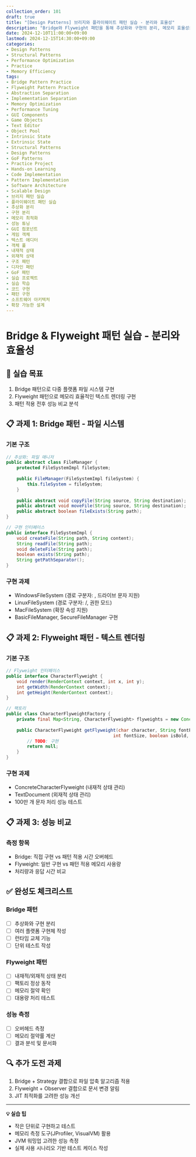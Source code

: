 ```yaml
---
collection_order: 101
draft: true
title: "[Design Patterns] 브리지와 플라이웨이트 패턴 실습 - 분리와 효율성"
description: "Bridge와 Flyweight 패턴을 통해 추상화와 구현의 분리, 메모리 효율성을 실습합니다. GUI 컴포넌트 시스템, 게임 객체 최적화, 텍스트 에디터 등의 프로젝트를 통해 확장성과 성능 최적화를 동시에 달성하는 고급 설계 기법을 학습합니다."
date: 2024-12-10T11:00:00+09:00
lastmod: 2024-12-15T14:30:00+09:00
categories:
- Design Patterns
- Structural Patterns
- Performance Optimization
- Practice
- Memory Efficiency
tags:
- Bridge Pattern Practice
- Flyweight Pattern Practice
- Abstraction Separation
- Implementation Separation
- Memory Optimization
- Performance Tuning
- GUI Components
- Game Objects
- Text Editor
- Object Pool
- Intrinsic State
- Extrinsic State
- Structural Patterns
- Design Patterns
- GoF Patterns
- Practice Project
- Hands-on Learning
- Code Implementation
- Pattern Implementation
- Software Architecture
- Scalable Design
- 브리지 패턴 실습
- 플라이웨이트 패턴 실습
- 추상화 분리
- 구현 분리
- 메모리 최적화
- 성능 튜닝
- GUI 컴포넌트
- 게임 객체
- 텍스트 에디터
- 객체 풀
- 내재적 상태
- 외재적 상태
- 구조 패턴
- 디자인 패턴
- GoF 패턴
- 실습 프로젝트
- 실습 학습
- 코드 구현
- 패턴 구현
- 소프트웨어 아키텍처
- 확장 가능한 설계
---
```


# Bridge & Flyweight 패턴 실습 - 분리와 효율성

## 🎯 **실습 목표**

1. Bridge 패턴으로 다중 플랫폼 파일 시스템 구현
2. Flyweight 패턴으로 메모리 효율적인 텍스트 렌더링 구현  
3. 패턴 적용 전후 성능 비교 분석

## 📋 **과제 1: Bridge 패턴 - 파일 시스템**

### 기본 구조
```java
// 추상화: 파일 매니저
public abstract class FileManager {
    protected FileSystemImpl fileSystem;
    
    public FileManager(FileSystemImpl fileSystem) {
        this.fileSystem = fileSystem;
    }
    
    public abstract void copyFile(String source, String destination);
    public abstract void moveFile(String source, String destination);
    public abstract boolean fileExists(String path);
}

// 구현 인터페이스
public interface FileSystemImpl {
    void createFile(String path, String content);
    String readFile(String path);
    void deleteFile(String path);
    boolean exists(String path);
    String getPathSeparator();
}
```

### 구현 과제
- WindowsFileSystem (경로 구분자: \, 드라이브 문자 지원)
- LinuxFileSystem (경로 구분자: /, 권한 모드)
- MacFileSystem (확장 속성 지원)
- BasicFileManager, SecureFileManager 구현

## 📋 **과제 2: Flyweight 패턴 - 텍스트 렌더링**

### 기본 구조
```java
// Flyweight 인터페이스
public interface CharacterFlyweight {
    void render(RenderContext context, int x, int y);
    int getWidth(RenderContext context);
    int getHeight(RenderContext context);
}

// 팩토리
public class CharacterFlyweightFactory {
    private final Map<String, CharacterFlyweight> flyweights = new ConcurrentHashMap<>();
    
    public CharacterFlyweight getFlyweight(char character, String fontFamily, 
                                         int fontSize, boolean isBold, boolean isItalic) {
        // TODO: 구현
        return null;
    }
}
```

### 구현 과제  
- ConcreteCharacterFlyweight (내재적 상태 관리)
- TextDocument (외재적 상태 관리)
- 100만 개 문자 처리 성능 테스트

## 📋 **과제 3: 성능 비교**

### 측정 항목
- Bridge: 직접 구현 vs 패턴 적용 시간 오버헤드
- Flyweight: 일반 구현 vs 패턴 적용 메모리 사용량
- 처리량과 응답 시간 비교

## ✅ **완성도 체크리스트**

### Bridge 패턴
- [ ] 추상화와 구현 분리
- [ ] 여러 플랫폼 구현체 작성
- [ ] 런타임 교체 기능
- [ ] 단위 테스트 작성

### Flyweight 패턴  
- [ ] 내재적/외재적 상태 분리
- [ ] 팩토리 정상 동작
- [ ] 메모리 절약 확인
- [ ] 대용량 처리 테스트

### 성능 측정
- [ ] 오버헤드 측정
- [ ] 메모리 절약률 계산
- [ ] 결과 분석 및 문서화

## 🔍 **추가 도전 과제**

1. Bridge + Strategy 결합으로 파일 압축 알고리즘 적용
2. Flyweight + Observer 결합으로 문서 변경 알림
3. JIT 최적화를 고려한 성능 개선

---

**💡 실습 팁**
- 작은 단위로 구현하고 테스트
- 메모리 측정 도구(JProfiler, VisualVM) 활용
- JVM 워밍업 고려한 성능 측정
- 실제 사용 시나리오 기반 테스트 케이스 작성 
